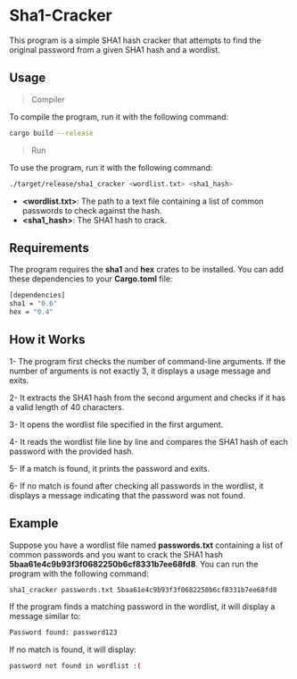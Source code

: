 # Sha1-Cracker

This program is a simple SHA1 hash cracker that attempts to find the original password from a given SHA1 hash and a wordlist.

## Usage
> Compiler

To compile the program, run it with the following command:
```sh
cargo build --release
```
> Run

To use the program, run it with the following command:
```sh
./target/release/sha1_cracker <wordlist.txt> <sha1_hash>
```
- **<wordlist.txt>**: The path to a text file containing a list of common passwords to check against the hash.
- **<sha1_hash>**: The SHA1 hash to crack.

## Requirements

The program requires the **sha1** and **hex** crates to be installed. You can add these dependencies to your **Cargo.toml** file:
```sh
[dependencies]
sha1 = "0.6"
hex = "0.4"
```

## How it Works

1-  The program first checks the number of command-line arguments. If the number of arguments is not exactly 3, it displays a usage message and exits.

2-  It extracts the SHA1 hash from the second argument and checks if it has a valid length of 40 characters.

3-  It opens the wordlist file specified in the first argument.

4-  It reads the wordlist file line by line and compares the SHA1 hash of each password with the provided hash.

5-  If a match is found, it prints the password and exits.

6-  If no match is found after checking all passwords in the wordlist, it displays a message indicating that the password was not found.

## Example

Suppose you have a wordlist file named **passwords.txt** containing a list of common passwords and you want to crack the SHA1 hash **5baa61e4c9b93f3f0682250b6cf8331b7ee68fd8**. You can run the program with the following command:
```sh
sha1_cracker passwords.txt 5baa61e4c9b93f3f0682250b6cf8331b7ee68fd8
```
If the program finds a matching password in the wordlist, it will display a message similar to:
```sh
Password found: password123
```
If no match is found, it will display:
```sh
password not found in wordlist :(
```

